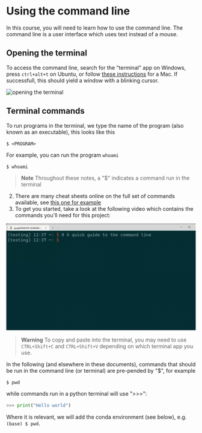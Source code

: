 # Using the command line

In this course, you will need to learn how to use the command line. The command line is a user interface which uses text instead of a mouse.

## Opening the terminal
To access the command line, search for the "terminal" app on Windows, press `ctrl+alt+t` on Ubuntu, or follow [these instructions](https://support.apple.com/en-gb/guide/terminal/apd5265185d-f365-44cb-8b09-71a064a42125/mac) for a Mac. If successfull, this should yield a window with a blinking cursor.

![opening the terminal](videos/opening_terminal.gif)

## Terminal commands

To run programs in the terminal, we type the name of the program (also known as an executable), this looks like this
```console
$ <PROGRAM>
```
For example, you can run the program `whoami`
```console
$ whoami
```

> **Note**
> Throughout these notes, a "$" indicates a command run in the terminal

2. There are many cheat sheets online on the full set of commands available, see [this one for example](https://www.git-tower.com/blog/command-line-cheat-sheet/)
3. To get you started, take a look at the following video which contains the commands you'll need for this project:
<p align="center">
<img src="videos/command_line.gif" alt="sdf" width="600">
</p>

> **Warning**
> To copy and paste into the terminal, you may need to use `CTRL+Shift+C` and `CTRL+Shift+V` depending on which terminal app you use.


In the following (and elsewhere in these documents), commands that should be run in the command line (or terminal) are pre-pended by "$", for example
```console
$ pwd
```
while commands run in a python terminal will use ">>>":
```python
>>> print("Hello world")
```
Where it is relevant, we will add the conda environment (see below), e.g. `(base) $ pwd`.
